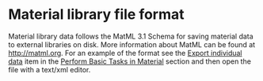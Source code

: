 # Material library file format


Material library data follows the MatML 3.1 Schema for saving material data to external libraries on disk. More information about MatML can be found at <http://matml.org>. For an example of the format see the [Export individual data](#mat_table_data) item in the [Perform Basic Tasks in Material](#mat_perform_tasks) section and then open the file with a text/xml editor.

